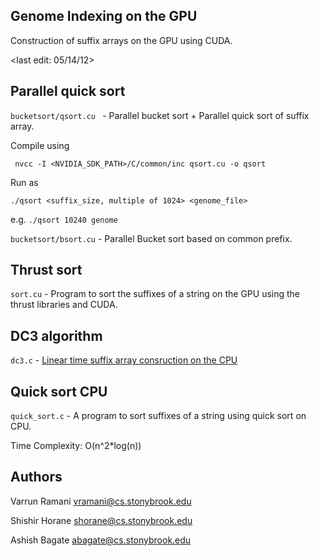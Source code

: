 Genome Indexing on the GPU
--------------------------
Construction of suffix arrays on the GPU using CUDA.

<last edit: 05/14/12>

Parallel quick sort
-------------------
```bucketsort/qsort.cu ``` - Parallel bucket sort + Parallel quick sort of suffix array.
 
Compile using 

``` nvcc -I <NVIDIA_SDK_PATH>/C/common/inc qsort.cu -o qsort```

Run as 

``` ./qsort <suffix_size, multiple of 1024> <genome_file> ```

e.g. ``` ./qsort 10240 genome ```


```bucketsort/bsort.cu``` - Parallel Bucket sort based on common prefix.

Thrust sort
-----------

```sort.cu``` - Program to sort the suffixes of a string on the GPU using the thrust libraries and CUDA. 

DC3 algorithm
--------------
```dc3.c``` -  [Linear time suffix array consruction on the CPU](http://www.cs.helsinki.fi/u/tpkarkka/publications/jacm05-revised.pdf "Title")

Quick sort CPU
--------------
```quick_sort.c``` - A program to sort suffixes of a string using quick sort on CPU.

Time Complexity: O(n^2*log(n))

Authors
-------

Varrun Ramani <vramani@cs.stonybrook.edu>

Shishir Horane <shorane@cs.stonybrook.edu>

Ashish Bagate <abagate@cs.stonybrook.edu>